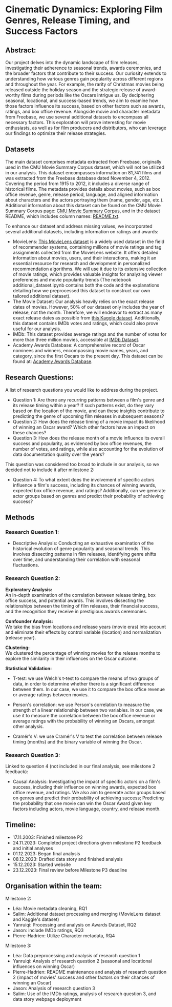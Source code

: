 # Cinematic Dynamics: Exploring Film Genres, Release Timing, and Success Factors

## Abstract:

Our project delves into the dynamic landscape of film releases, investigating their adherence to seasonal trends, awards ceremonies, and the broader factors that contribute to their success. Our curiosity extends to understanding how various genres gain popularity across different regions and throughout the year. For example, the rarity of Christmas movies being released outside the holiday season and the strategic release of award-worthy films during periods like the Oscars intrigue us. By deciphering seasonal, locational, and success-based trends, we aim to examine how those factors influence its success, based on other factors such as awards, ratings, and box office revenue. Alongside movie and character metadata from Freebase, we use several additional datasets to encompass all necessary factors. This exploration will prove interesting for movie enthusiasts, as well as for film producers and distributors, who can leverage our findings to optimize their release strategies.

## Datasets

The main dataset comprises metadata extracted from Freebase, originally used in the CMU Movie Summary Corpus dataset, which will not be utilized in our analysis. This dataset encompasses information on 81,741 films and was extracted from the Freebase database dated November 4, 2012. Covering the period from 1915 to 2012, it includes a diverse range of historical films. The metadata provides details about movies, such as box office revenue, genre, release period, language, and aligned information about characters and the actors portraying them (name, gender, age, etc.). Additional information about this dataset can be found on the CMU Movie Summary Corpus page: [CMU Movie Summary Corpus](https://www.cs.cmu.edu/~ark/personas/), and in the dataset README, which includes column names: [README.txt](https://www.cs.cmu.edu/~ark/personas/data/README.txt).

To enhance our dataset and address missing values, we incorporated several additional datasets, including information on ratings and awards:

- MovieLens: [This MovieLens dataset](https://files.grouplens.org/datasets/movielens/ml-25m-README.html) is a widely used dataset in the field of recommender systems, containing millions of movie ratings and tag assignments collected from the MovieLens website. It offers detailed information about movies, users, and their interactions, making it an essential resource for research and development in personalized recommendation algorithms. We will use it due to its extensive collection of movie ratings, which provides valuable insights for analyzing viewer preferences and movie popularity trends (The notebook additional_dataset.ipynb contains both the code and the explanations detailing how we preprocessed this dataset to construct our own tailored additional dataset).
- The Movie Dataset: Our analysis heavily relies on the exact release dates of movies. However, 50% of our dataset only includes the year of release, not the month. Therefore, we will endeavor to extract as many exact release dates as possible from [this Kaggle dataset](https://www.kaggle.com/datasets/rounakbanik/the-movies-dataset/data). Additionally, this dataset contains IMDb votes and ratings, which could also prove useful for our analysis.
- IMDb: This dataset provides average ratings and the number of votes for more than three million movies, accessible at [IMDb Dataset](https://developer.imdb.com/non-commercial-datasets/).
- Academy Awards Database: A comprehensive record of Oscar nominees and winners, encompassing movie names, years, and category, since the first Oscars to the present day. This dataset can be found at: [Academy Awards Database](https://www.oscars.org/oscars/awards-databases).

## Research Questions:

A list of research questions you would like to address during the project.

- Question 1: Are there any recurring patterns between a film's genre and its release timing within a year? If such patterns exist, do they vary based on the location of the movie, and can these insights contribute to predicting the genre of upcoming film releases in subsequent seasons?
- Question 2: How does the release timing of a movie impact its likelihood of winning an Oscar award? Which other factors have an impact on these chances?
- Question 3: How does the release month of a movie influence its overall success and popularity, as evidenced by box office revenues, the number of votes, and ratings, while also accounting for the evolution of data documentation quality over the years?

This question was considered too broad to include in our analysis, so we decided not to include it after milestone 2:

- Question 4: To what extent does the involvement of specific actors influence a film's success, including its chances of winning awards, expected box office revenue, and ratings? Additionally, can we generate actor groups based on genres and predict their probability of achieving success?

## Methods

### Research Question 1:

- Descriptive Analysis: Conducting an exhaustive examination of the historical evolution of genre popularity and seasonal trends. This involves dissecting patterns in film releases, identifying genre shifts over time, and understanding their correlation with seasonal fluctuations.

### Research Question 2:  

**Exploratory Analysis:**  
An in-depth examination of the correlation between release timing, box office success, and potential awards. This involves dissecting the relationships between the timing of film releases, their financial success, and the recognition they receive in prestigious awards ceremonies.

**Confounder Analysis:**  
We take the bias from locations and release years (movie eras) into account and eliminate their effects by control variable (location) and normalization (release year).

**Clustering:**  
We clustered the percentage of winning movies for the release months to explore the similarity in their influences on the Oscar outcome.

**Statistical Validation:**  
- T-test: we use Welch's t-test to compare the means of two groups of data, in order to determine whether there is a significant difference between them. In our case, we use it to compare the box office revenue or average ratings between movies.

- Person's correlation: we use Person's correlation to measure the strength of a linear relationship between two variables. In our case, we use it to measure the correlation between the box office revenue or average ratings with the probability of winning an Oscars, amongst other analysis.

- Cramér's V: we use Cramér's V to test the correlation between release timing (months) and the binary variable of winning the Oscar. 

### Research Question 3:  

Linked to question 4 (not included in our final analysis, see milestone 2 feedback):

- Causal Analysis: Investigating the impact of specific actors on a film's success, including their influence on winning awards, expected box office revenue, and ratings. We also aim to generate actor groups based on genres and predict their probability of achieving success; Predicting the probability that one movie can win the Oscar Award given key factors including actors, movie language, country, and release month.

## Timeline:

- 17.11.2003: Finished milestone P2
- 24.11.2023: Completed project directions given milestone P2 feedback and initial analyses
- 01.12.2023: Began final analysis
- 08.12.2023: Drafted data story and finished analysis
- 15.12.2023: Started website 
- 23.12.2023: Final review before Milestone P3 deadline

## Organisation within the team:

Milestone 2:

- Léa: Movie metadata cleaning, RQ1
- Salim: Additional dataset processing and merging (MovieLens dataset and Kaggle's dataset)
- Yanruiqi: Processing and analysis on Awards Dataset, RQ2
- Jason: include IMDb ratings, RQ3
- Pierre-Hadrien: Utilize Character metadata, RQ4

Milestone 3:

- Léa: Data preprocessing and analysis of research question 1
- Yanruiqi: Analysis of research question 2 (seasonal and locational influences on winning Oscar) 
- Pierre-Hadrien: README maintenance and analysis of research question 2 (impact of movies' success and other factors on their chances of winning an Oscar)
- Jason: Analysis of research question 3
- Salim: Use of the IMDb ratings, analysis of research question 3, and data story webpage deployment
